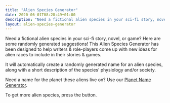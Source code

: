 ```yaml
---
title: "Alien Species Generator"
date: 2020-06-01T08:28:49+01:00
description: "Need a fictional alien species in your sci-fi story, novel, or game? Here are some randomly generated suggestions"
layout: alien-species-generator
---
```


Need a fictional alien species in your sci-fi story, novel, or game? Here are some randomly generated suggestions! This Alien Species Generator has been designed to help writers & role-players come up with new ideas for alien races to include in their stories & games. 

It will automatically create a randomly generated name for an alien species, along with a short description of the species’ physiology and/or society.

Need a name for the planet these aliens live on? Use our <a href="/planet-name-generator">Planet Name Generator</a>.

To get more alien species, press the button. 